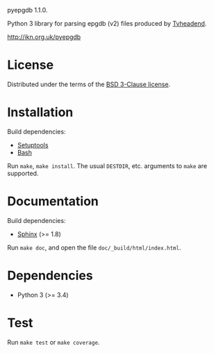 pyepgdb 1.1.0.

Python 3 library for parsing epgdb (v2) files produced by
[Tvheadend](https://tvheadend.org/).

http://ikn.org.uk/pyepgdb

# License

Distributed under the terms of the
[BSD 3-Clause license](https://opensource.org/licenses/BSD-3-Clause).

# Installation

Build dependencies:
- [Setuptools](https://setuptools.readthedocs.io/en/latest/)
- [Bash](https://www.gnu.org/software/bash/)

Run `make`, `make install`.  The usual `DESTDIR`, etc. arguments to `make` are
supported.

# Documentation

Build dependencies:
- [Sphinx](http://www.sphinx-doc.org/en/master/index.html) (>= 1.8)

Run `make doc`, and open the file `doc/_build/html/index.html`.

# Dependencies

- Python 3 (>= 3.4)

# Test

Run `make test` or `make coverage`.
